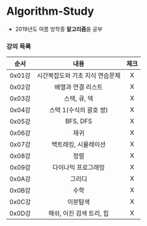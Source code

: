 # Algorithm-Study

* 2019년도 여름 방학중 <strong>알고리즘</strong>을 공부

### 강의 목록

| 순서 | 내용 | 체크 |
|:---:|:---:|:---:|
| 0x01강 | 시간복잡도와 기초 지식 연습문제 | X |
| 0x02강 | 배열과 연결 리스트 | X |
| 0x03강 | 스택, 큐, 덱 | X |
| 0x04강 | 스택 1(수식의 괄호 쌍) | X |
| 0x05강 | BFS, DFS | X |
| 0x06강 | 재귀 | X |
| 0x07강 | 백트래킹, 시뮬레이션 | X |
| 0x08강 | 정렬 | X |
| 0x09강 | 다이나믹 프로그래밍 | X |
| 0x0A강 | 그리디 | X |
| 0x0B강 | 수학 | X |
| 0x0C강 | 이분탐색 | X |
| 0x0D강 | 해쉬, 이진 검색 트리, 힙 | X |
